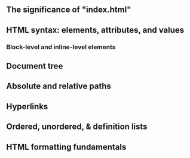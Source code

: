 ## The significance of "index.html"

## HTML syntax: elements, attributes, and values

### Block-level and inline-level elements

## Document tree

## Absolute and relative paths

## Hyperlinks

## Ordered, unordered, & definition lists

## HTML formatting fundamentals
